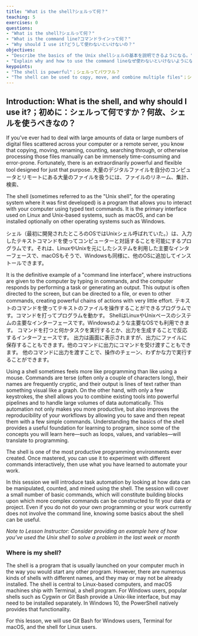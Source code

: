 ```yaml
---
title: "What is the shell?シェルって何？"
teaching: 5
exercises: 0
questions:
- "What is the shell?シェルって何？"
- "What is the command line?コマンドラインって何？"
- "Why should I use it?どうして使わないといけないの？"
objectives:
- "Describe the basics of the Unix shellシェルの基本を説明できるようになる。"
- "Explain why and how to use the command lineなぜ使わないといけないようになるか説明が必要になる。"
keypoints:
- "The shell is powerful"；シェルってパワフル？
- "The shell can be used to copy, move, and combine multiple files"；シェルは、複数のファイルをコピーしたり、移動したり、結合するために使うことができます。
---
```


## Introduction: What is the shell, and why should I use it?；初めに：シェルって何ですか？何故、シェルを使うべきなの？

If you've ever had to deal with large amounts of data or large numbers of digital files scattered across your computer or a remote server, you know that copying, moving, renaming, counting, searching through, or otherwise processing those files manually can be immensely time-consuming and error-prone. Fortunately, there is an extraordinarily powerful and flexible tool designed for just that purpose.
大量のデジタルファイルを自分のコンピュータとリモートにある大量のファイルを扱うには、ファイルのリネーム、集計、検索、

The shell (sometimes referred to as the "Unix shell", for the operating system where it was first developed) is a program that allows you to interact with your computer using typed text commands. It is the primary interface used on Linux and Unix-based systems, such as macOS, and can be installed optionally on other operating systems such as Windows. 

シェル（最初に開発されたところのOSではUnixシェル呼ばれていた。）は、入力したテキストコマンドを使ってコンピューターと対話することを可能にするプログラムです。それは、LinuxやUnixを元にしたシステムを利用した主要なインターフェースで、macOSもそうで、Windowsも同様に、他のOSに追加してインストールできます。

It is the definitive example of a "command line interface", where instructions are given to the computer by typing in commands, and the computer responds by performing a task or generating an output. This output is often directed to the screen, but can be directed to a file, or even to other commands, creating powerful chains of actions with very little effort.
テキストのコマンドを使ってテキストのファイルを操作することができるプログラムです。コマンドを打ってプログラムを動かす。
ShellはLinuxやUnixベースのシステムの主要なインターフェースです。Windowsのような主要なOSでも利用できます。
コマンドを打つと何かタスクを実行するとか、出力を生成することで反応するインターフェースです。
出力は画面に表示されますが、出力にファイルに保存することもできます。他のコマンドに出力にコマンドを受け渡すこともできます。
他のコマンドに出力を渡すことで、操作のチェーン、わずかな力で実行することができます。

Using a shell sometimes feels more like programming than like using a mouse. Commands are terse (often only a couple of characters long), their names are frequently cryptic, and their output is lines of text rather than something visual like a graph. On the other hand, with only a few keystrokes, the shell allows you to combine existing tools into powerful pipelines and to handle large volumes of data automatically. This automation not only makes you more productive, but also improves the reproducibility of your workflows by allowing you to save and then repeat them with a few simple commands. Understanding the basics of the shell provides a useful foundation for learning to program, since some of the concepts you will learn here—such as loops, values, and variables—will translate to programming.

The shell is one of the most productive programming environments ever created. Once mastered, you can use it to experiment with different commands interactively, then use what you have learned to automate your work. 

In this session we will introduce task automation by looking at how data can be manipulated, counted, and mined using the shell. The session will cover a small number of basic commands, which will constitute building blocks upon which more complex commands can be constructed to fit your data or project. Even if you do not do your own programming or your work currently does not involve the command line, knowing some basics about the shell can be useful.

*Note to Lesson Instructor: Consider providing an example here of how you’ve used the Unix shell to solve a problem in the last week or month*


### Where is my shell?

The shell is a program that is usually launched on your computer much in the way you would start any other program. However, there are numerous kinds of shells with different names, and they may or may not be already installed. The shell is central to Linux-based computers, and macOS machines ship with Terminal, a shell program. For Windows users, popular shells such as Cygwin or Git Bash provide a Unix-like interface, but may need to be installed separately. In Windows 10, the PowerShell natively provides that functionality.

For this lesson, we will use Git Bash for Windows users, Terminal for macOS, and the shell for Linux users.
